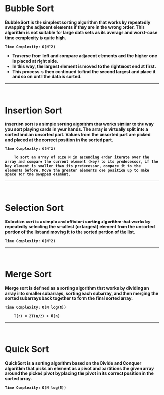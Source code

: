# <b>Bubble Sort

Bubble Sort is the simplest sorting algorithm that works by repeatedly swapping the adjacent elements if they are in the wrong order. This algorithm is not suitable for large data sets as its average and worst-case time complexity is quite high.

 ```Time Complexity: O(N^2)```

- Traverse from left and compare adjacent elements and the higher one is placed at right side. 
- In this way, the largest element is moved to the rightmost end at first. 
- This process is then continued to find the second largest and place it and so on until the data is sorted.

- - -
<br/>

# <b>Insertion Sort

Insertion sort is a simple sorting algorithm that works similar to the way you sort playing cards in your hands. The array is virtually split into a sorted and an unsorted part. Values from the unsorted part are picked and placed at the correct position in the sorted part.

 ```Time Complexity: O(N^2)```

        To sort an array of size N in ascending order iterate over the array and compare the current element (key) to its predecessor, if the key element is smaller than its predecessor, compare it to the elements before. Move the greater elements one position up to make space for the swapped element.

- - -
<br/>

# <b>Selection Sort

Selection sort is a simple and efficient sorting algorithm that works by repeatedly selecting the smallest (or largest) element from the unsorted portion of the list and moving it to the sorted portion of the list. 

 ```Time Complexity: O(N^2)```

 - - -
<br/>

# <b>Merge Sort

Merge sort is defined as a sorting algorithm that works by dividing an array into smaller subarrays, sorting each subarray, and then merging the sorted subarrays back together to form the final sorted array.

 ```Time Complexity: O(N log(N))```

        T(n) = 2T(n/2) + θ(n)

 - - -
<br/>

# <b>Quick Sort

QuickSort is a sorting algorithm based on the Divide and Conquer algorithm that picks an element as a pivot and partitions the given array around the picked pivot by placing the pivot in its correct position in the sorted array.

 ```Time Complexity: O(N log(N))```
